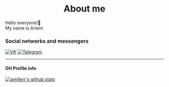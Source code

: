 
<h1 align="center">About me</h1> 
Hello everyone!👋  <br/>
My name is Artem<br/>



<!-- <h3>Some my projects</h3>

|     Project    | Name | Description | Stack  |
| :-------------: | :-------------:    | ----------  | -----------------  |
| <img src='https://how-to-learn-gphj1bujj-amillerr.vercel.app/images/feynman.png' width="50" alt=''>  | How to learn  | **Pet project - HTML/CSS** | ![HTML5](https://img.shields.io/badge/-HTML-141130?style=flat-square&logo=HTML5) ![CSS3](https://img.shields.io/badge/-CSS-141130?style=flat-square&logo=CSS3&logoColor=blue) ![GIT](https://img.shields.io/badge/-Git-141130?style=flat-square&logo=GIT&logoColor=green) <br /> [Link to project](https://how-to-learn-gphj1bujj-amillerr.vercel.app/). <br/> [Link to code](https://github.com/amillerr/how-to-learn/). |
| <img src='https://amillerr.github.io/russian-travel/images/lead/lead__image.jpg' width="100" alt=''>  | Russian Travel | **Pet project - Adaptive HTML/CSS**. <br /> <br /> Landing page about interesting places | ![HTML5](https://img.shields.io/badge/-HTML-141130?style=flat-square&logo=HTML5) ![CSS3](https://img.shields.io/badge/-CSS-141130?style=flat-square&logo=CSS3&logoColor=blue) ![GIT](https://img.shields.io/badge/-Git-141130?style=flat-square&logo=GIT&logoColor=green) <br /> [Link to project](https://amillerr.github.io/russian-travel/). <br/> [Link to code](https://github.com/amillerr/russian-travel/). |
| <img src='#' width="60" alt=''> | SYP Vanilla JS | **Pet project - JS (es6)**. <br/><br/> Landing page for exchanging cards with interesting places<br /> The user has the ability to upload their own cards (including deleting them),<br/> like the cards, change avatar and contact details. | ![HTML5](https://img.shields.io/badge/-HTML-141130?style=flat-square&logo=HTML5) ![CSS3](https://img.shields.io/badge/-CSS-141130?style=flat-square&logo=CSS3&logoColor=blue)  ![JavaScript](https://img.shields.io/badge/-JavaScript-141130?style=flat-square&logo=JavaScript) <br/> ![Webpack](https://img.shields.io/badge/-Webpack-141130?style=flat-square&logo=Webpack&) ![GIT](https://img.shields.io/badge/-Git-141130?style=flat-square&logo=GIT&logoColor=green) <br /> [Link to project](https://amillerr.github.io/syp/). <br/> [Link to code](https://github.com/amillerr/syp/).
| <img src='https://amillerr.github.io/mesto/images/header__logo.svg' width="60" alt=''> | Mesto React JS | **Pet project - React.js** <br/><br/> SPA on React.js <br /> Added user registration and authorization functionality (jwt), routes.<br/> The code was refactored and visual improvements were added. | ![React](https://img.shields.io/badge/-React-141130?style=flat-square&logo=React) ![JavaScript](https://img.shields.io/badge/-JavaScript-141130?style=flat-square&logo=JavaScript&logoColor=yellow) ![CSS3](https://img.shields.io/badge/-CSS-141130?style=flat-square&logo=CSS3&logoColor=blue) ![GIT](https://img.shields.io/badge/-Git-141130?style=flat-square&logo=GIT&logoColor=green) <br /> [Link to project](http://react-mesto-auth-pied.vercel.app/). [Link to code](https://github.com/amillerr/react-mesto-auth/).
| <img src='https://raw.githubusercontent.com/amillerr/news-explorer-frontend/main/src/images/bg-medium.jpg' width="65" alt=''>| News Explorer | **Graduation work in the specialty &mdash; &laquo;Frontend-developer&raquo;**. <br/><br/>SPA is an aggregator of news from around the world. Read only the most important news on the topics you are interested in. <br /> Register on the portal and save the news in your personal account. <br /> <br /> The backend part is posted at the link (https://www.github.com/amillerr/news-explorer-api) | ![React](https://img.shields.io/badge/-React-141130?style=flat-square&logo=React) ![JavaScript](https://img.shields.io/badge/-JavaScript-141130?style=flat-square&logo=JavaScript&logoColor=yellow) ![CSS3](https://img.shields.io/badge/-CSS-141130?style=flat-square&logo=CSS3&logoColor=blue) ![GIT](https://img.shields.io/badge/-Git-141130?style=flat-square&logo=GIT&logoColor=green) <br /> [Link to code](https://github.com/amillerr/news-explorer-frontend/). |


<h2>I use this stack of technologies:</h2>
<br>

![HTML5](https://img.shields.io/badge/-HTML-141130?style=flat-square&logo=HTML5&logoColor=FF0000)
![CSS3](https://img.shields.io/badge/-CSS3-141130?style=flat-square&logo=CSS3&logoColor=009900)
![JavaScript](https://img.shields.io/badge/-JavaScript-141130?style=flat-square&logo=JavaScript&logoColor=yellow)
![GIT](https://img.shields.io/badge/-Git-141130?style=flat-square&logo=GIT&logoColor=FFFFFF)
![Webpack](https://img.shields.io/badge/-Webpack-141130?style=flat-square&logo=Webpack&)
![React](https://img.shields.io/badge/-React-141130?style=flat-square&logo=React)


 -->
<h3>Social networks and messengers</h3>

[![VK](https://img.shields.io/badge/-VK-141130?style=flat-square&logo=Vk)](https://vk.com/artemmillerr)
[![Telegram](https://img.shields.io/badge/-Telegram-141130?style=flat-square&logo=Telegram)](https://t.me/artemmillerr)



<HR>  

<h4>GH Profile info</h4>  

[![amillerr's github stats](https://github-readme-stats.vercel.app/api?username=amillerr&&show_icons=true&theme=nord)](https://github.com/anuraghazra/github-readme-stats)
